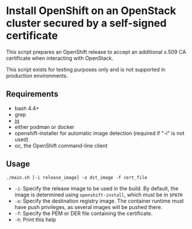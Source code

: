 # Install OpenShift on an OpenStack cluster secured by a self-signed certificate

This script prepares an OpenShift release to accept an additional x.509 CA certificate when interacting with OpenStack.

This script exists for testing purposes only and is not supported in production environments.


## Requirements

  * bash 4.4+
  * grep
  * [jq](https://stedolan.github.io/jq)
  * either podman or docker
  * openshift-installer for automatic image detection (required if "-i" is not used)
  * oc, the OpenShift command-line client

## Usage

```shell
./main.sh [-i release_image] -o dst_image -f cert_file
```

* `-i`: Specify the release image to be used in the build. By default, the image is determined using `openshift-install`, which must be in `$PATH`
* `-o`: Specify the destination registry image. The container runtime must have push privileges, as several images will be pushed there.
* `-f`: Specify the PEM or DER file containing the certificate.
* `-h`: Print this help

